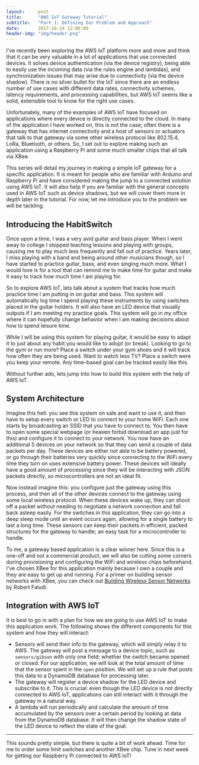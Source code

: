 ```yaml
---
layout:     post
title:      "AWS IoT Gateway Tutorial"
subtitle:   "Part 1: Defining Our Problem and Approach"
date:       2017-10-24 12:00:00
header-img: "img/header.png"
---
```


I've recently been exploring the AWS IoT platform more and more and think that it can be very valuable in a lot of applications that use connected devices. It solves device authentication (via the device registry), being able to easily use the incoming data (via the rules engine and lambdas), and synchronization issues that may arise due to connectivity (via the device shadow). There is no silver bullet for the IoT since there are an endless number of use cases with different data rates, connectivity schemes, latency requirements, and processing capabilities, but AWS IoT seems like a solid, extensible tool to know for the right use cases.

Unfortunately, many of the examples of AWS IoT have focused on applications where every device is directly connected to the cloud. In many of the application I have worked on, this is not the case; often there is a gateway that has internet connectivity and a host of sensors or actuators that talk to that gateway via some other wireless protocol like 802.15.4, LoRa, Bluetooth, or others. So, I set out to explore making such an application using a Raspberry Pi and some much smaller chips that all talk via XBee.

This series will detail my journey in making a simple IoT gateway for a specific application. It is meant for people who are familiar with Arduino and Raspberry Pi and have considered making the jump to a connected solution using AWS IoT. It will also help if you are familiar with the general concepts used in AWS IoT such as device shadows, but we will cover them more in depth later in the tutorial. For now, let me introduce you to the problem we will be tackling.

## Introducing the HabitSwitch

Once upon a time, I was a very avid guitar and bass player. When I went away to college I stopped teaching lessons and playing with groups, causing me to play much less frequently and fall out of practice. Years later, I miss playing with a band and being around other musicians though, so I have started to practice guitar, bass, and even singing much more. What I would love is for a tool that can remind me to make time for guitar and make it easy to track how much time I am playing for.

So to explore AWS IoT, lets talk about a system that tracks how much practice time I am putting in on guitar and bass. This system will automatically log time I spend playing these instruments by using switches placed in the guitar holders. It will also have an LED device that visually outputs if I am meeting my practice goals. This system will go in my office where it can hopefully change behavior when I am making decisions about how to spend leisure time.

While I will be using this system for playing guitar, it would be easy to adapt it to just about any habit you would like to adopt (or break). Looking to go to the gym or run more? Place a switch under your gym shoes and it will track how often they are being used. Want to watch less TV? Place a switch were you keep your remote. Any time-based goal can be tracked easily like this.

Without further ado, lets jump into how to build this system with the help of AWS IoT.

## System Architecture

Imagine this hell: you see this system on sale and want to use it, and then have to setup every switch or LED to connect to your home WiFi. Each one starts by broadcasting an SSID that you have to connect to. You then have to open some special webpage (or heaven forbid download an app just for this) and configure it to connect to your network. You now have an additional 5 devices on your network so that they can send a couple of data packets per day. These devices are either not able to be battery powered, or go through their batteries very quickly since connecting to the WiFi every time they turn on uses extensive battery power. These devices will ideally have a good amount of processing since they will be interacting with JSON packets directly, so microcontrollers are not an ideal fit.

Now instead imagine this: you configure just the gateway using this process, and then all of the other devices connect to the gateway using some local wireless protocol. When these devices wake up, they can shoot off a packet without needing to negotiate a network connection and fall back asleep easily. For the switches in this application, they can go into a deep sleep mode until an event occurs again, allowing for a single battery to last a long time. These sensors can keep their packets in efficient, packed structures for the gateway to handle; an easy task for a microcontroller to handle.

To me, a gateway based application is a clear winner here. Since this is a one-off and not a commercial product, we will also be cutting some corners during provisioning and configuring the WiFi and wireless chips beforehand. I've chosen XBee for this application mainly because I own a couple and they are easy to get up and running. For a primer on building sensor networks with XBee, you can check out [Building Wireless Sensor Networks](https://www.amazon.com/Building-Wireless-Sensor-Networks-Processing/dp/0596807732/) by Robert Faludi.

## Integration with AWS IoT

It is best to go in with a plan for how we are going to use AWS IoT to make this application work. The following shows the different components for this system and how they will interact:

- Sensors will send their info to the gateway, which will simply relay it to AWS. The gateway will post a message to a device topic, such as `sensors/gibson` with only one field: whether the switch became opened or closed. For our application, we will look at the total amount of time that the sensor spent in the `open` position. We will set up a rule that posts this data to a DynamoDB database for processing later.
- The gateway will register a device shadow for the LED device and subscribe to it. This is crucial: even though the LED device is not directly connected to AWS IoT, applications can still interact with it through the gateway in a natural way.
- A lambda will run periodically and calculate the amount of time accumulated by the sensors over a certain period by looking at data from the DynamoDB database. It will then change the shadow state of the LED device to reflect the state of the goal.

---

This sounds pretty simple, but there is quite a bit of work ahead. Time for me to order some limit switches and another XBee chip. Tune in next week for getting our Raspberry Pi connected to AWS IoT!


